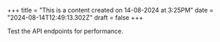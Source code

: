 +++
title = "This is a content created on 14-08-2024 at 3:25PM"
date = "2024-08-14T12:49:13.302Z"
draft = false
+++

  Test the API endpoints for performance.
        